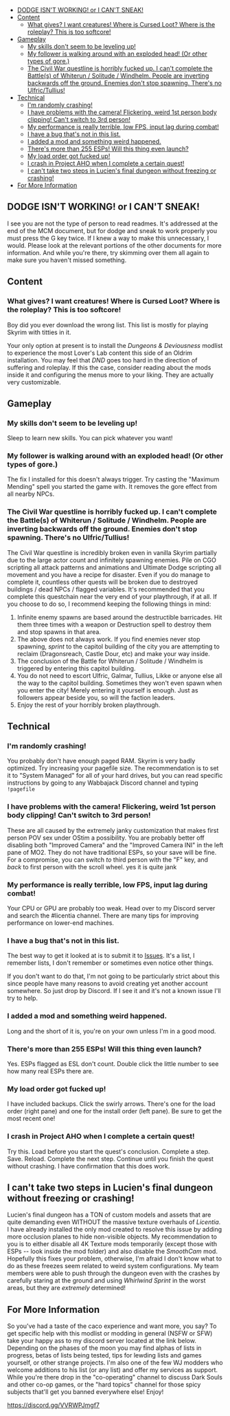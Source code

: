 - [DODGE ISN'T WORKING! or I CAN'T SNEAK!](#dodge-isnt-working-or-i-cant-sneak)
- [Content](#content)
  - [What gives? I want creatures! Where is Cursed Loot? Where is the roleplay? This is too softcore!](#what-gives-i-want-creatures-where-is-cursed-loot-where-is-the-roleplay-this-is-too-softcore)
- [Gameplay](#gameplay)
  - [My skills don't seem to be leveling up!](#my-skills-dont-seem-to-be-leveling-up)
  - [My follower is walking around with an exploded head! (Or other types of gore.)](#my-follower-is-walking-around-with-an-exploded-head-or-other-types-of-gore)
  - [The Civil War questline is horribly fucked up. I can't complete the Battle(s) of Whiterun / Solitude / Windhelm. People are inverting backwards off the ground. Enemies don't stop spawning. There's no Ulfric/Tullius!](#the-civil-war-questline-is-horribly-fucked-up-i-cant-complete-the-battles-of-whiterun--solitude--windhelm-people-are-inverting-backwards-off-the-ground-enemies-dont-stop-spawning-theres-no-ulfrictullius)
- [Technical](#technical)
  - [I'm randomly crashing!](#im-randomly-crashing)
  - [I have problems with the camera! Flickering, weird 1st person body clipping! Can't switch to 3rd person!](#i-have-problems-with-the-camera-flickering-weird-1st-person-body-clipping-cant-switch-to-3rd-person)
  - [My performance is really terrible, low FPS, input lag during combat!](#my-performance-is-really-terrible-low-fps-input-lag-during-combat)
  - [I have a bug that's not in this list.](#i-have-a-bug-thats-not-in-this-list)
  - [I added a mod and something weird happened.](#i-added-a-mod-and-something-weird-happened)
  - [There's more than 255 ESPs! Will this thing even launch?](#theres-more-than-255-esps-will-this-thing-even-launch)
  - [My load order got fucked up!](#my-load-order-got-fucked-up)
  - [I crash in Project AHO when I complete a certain quest!](#i-crash-in-project-aho-when-i-complete-a-certain-quest)
  - [I can't take two steps in Lucien's final dungeon without freezing or crashing!](#i-cant-take-two-steps-in-luciens-final-dungeon-without-freezing-or-crashing)
- [For More Information](#for-more-information)


## DODGE ISN'T WORKING! or I CAN'T SNEAK!

I see you are not the type of person to read readmes. It's addressed at the end of the MCM document, but for dodge and sneak to work properly you must press the G key twice. If I knew a way to make this unnecessary, I would. Please look at the relevant portions of the other documents for more information. And while you're there, try skimming over them all again to make sure you haven't missed something. 

## Content

### What gives? I want creatures! Where is Cursed Loot? Where is the roleplay? This is too softcore!

Boy did you ever download the wrong list. This list is mostly for playing Skyrim with titties in it.

Your only option at present is to install the _Dungeons & Deviousness_ modlist to experience the most Lover's Lab content this side of an Oldrim installation. You may feel that _DND_ goes too hard in the direction of suffering and roleplay. If this the case, consider reading about the mods inside it and configuring the menus more to your liking. They are actually very customizable.

## Gameplay

### My skills don't seem to be leveling up!

Sleep to learn new skills. You can pick whatever you want!

### My follower is walking around with an exploded head! (Or other types of gore.)

The fix I installed for this doesn't always trigger. Try casting the "Maximum Mending" spell you started the game with. It removes the gore effect from all nearby NPCs.

### The Civil War questline is horribly fucked up. I can't complete the Battle(s) of Whiterun / Solitude / Windhelm. People are inverting backwards off the ground. Enemies don't stop spawning. There's no Ulfric/Tullius!

The Civil War questline is incredibly broken even in vanilla Skyrim partially due to the large actor count and infinitely spawning enemies. Pile on CGO scripting all attack patterns and animations and Ultimate Dodge scripting all movement and you have a recipe for disaster. Even if you do manage to complete it, countless other quests will be broken due to destroyed buildings / dead NPCs / flagged variables. It's recommended that you complete this questchain near the very end of your playthrough, if at all. If you choose to do so, I recommend keeping the following things in mind:

1. Infinite enemy spawns are based around the destructible barricades. Hit them three times with a weapon or Destruction spell to destroy them and stop spawns in that area.
3. The above does not always work. If you find enemies never stop spawning, _sprint_ to the capitol building of the city you are attempting to reclaim (Dragonsreach, Castle Dour, etc) and make your way inside.
4. The conclusion of the Battle for Whiterun / Solitude / Windhelm is triggered by entering this capitol building.
5. You do not need to escort Ulfric, Galmar, Tullius, Likke or anyone else all the way to the capitol building. Sometimes they won't even spawn when you enter the city! Merely entering it yourself is enough. Just as followers appear beside you, so will the faction leaders.
6. Enjoy the rest of your horribly broken playthrough.

## Technical

### I'm randomly crashing!

You probably don't have enough paged RAM. Skyrim is very badly optimized. Try increasing your pagefile size. The recommendation is to set it to "System Managed" for all of your hard drives, but you can read specific instructions by going to any Wabbajack Discord channel and typing ``!pagefile`` 

### I have problems with the camera! Flickering, weird 1st person body clipping! Can't switch to 3rd person!

These are all caused by the extremely janky customization that makes first person POV sex under OStim a possibility. You are probably better off disabling both "Improved Camera" and the "Improved Camera INI" in the left pane of MO2. They do not have traditional ESPs, so your save will be fine. For a compromise, you can switch _to_ third person with the "F" key, and _back_ to first person with the scroll wheel. yes it is quite jank

### My performance is really terrible, low FPS, input lag during combat!

Your CPU or GPU are probably too weak. Head over to my Discord server and search the #licentia channel. There are many tips for improving performance on lower-end machines.

### I have a bug that's not in this list.

The best way to get it looked at is to submit it to [Issues](https://github.com/cacophony-wj/LeS/issues). It's a list, I remember lists, I don't remember or sometimes even notice other things.

If you don't want to do that, I'm not going to be particularly strict about this since people have many reasons to avoid creating yet another account somewhere. So just drop by Discord. If I see it and it's not a known issue I'll try to help.

### I added a mod and something weird happened.

Long and the short of it is, you're on your own unless I'm in a good mood.

### There's more than 255 ESPs! Will this thing even launch?

Yes. ESPs flagged as ESL don't count. Double click the little number to see how many real ESPs there are.

### My load order got fucked up!

I have included backups. Click the swirly arrows. There's one for the load order (right pane) and one for the install order (left pane). Be sure to get the most recent one!

### I crash in Project AHO when I complete a certain quest!

Try this. Load before you start the quest's conclusion. Complete a step. Save. Reload. Complete the next step. Continue until you finish the quest without crashing. I have confirmation that this does work.

## I can't take two steps in Lucien's final dungeon without freezing or crashing!

Lucien's final dungeon has a TON of custom models and assets that are quite demanding even WITHOUT the massive texture overhauls of _Licentia_. I have already installed the only mod created to resolve this issue by adding more occlusion planes to hide non-visible objects. My recommendation to you is to either disable all 4K Texture mods temporarily (except those with ESPs -- look inside the mod folder) and also disable the _SmoothCam_ mod. Hopefully this fixes your problem, otherwise, I'm afraid I don't know what to do as these freezes seem related to weird system configurations. My team members were able to push through the dungeon even with the crashes by carefully staring at the ground and using _Whirlwind Sprint_ in the worst areas, but they are _extremely_ determined!

## For More Information

So you've had a taste of the caco experience and want more, you say? To get specific help with this modlist or modding in general (NSFW or SFW) take your happy ass to my discord server located at the link below. Depending on the phases of the moon you may find alphas of lists in progress, betas of lists being tested, tips for lewding lists and games yourself, or other strange projects. I'm also one of the few WJ modders who welcome additions to his list (or any list) and offer my services as support. While you're there drop in the "co-operating" channel to discuss Dark Souls and other co-op games, or the "hard topics" channel for those spicy subjects that'll get you banned everywhere else! Enjoy!

https://discord.gg/VVRWPJmgf7
